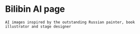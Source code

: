 # Bilibin AI page

```
AI images inspired by the outstanding Russian painter, book illustrator and stage designer
```